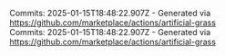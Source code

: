 Commits: 2025-01-15T18:48:22.907Z - Generated via https://github.com/marketplace/actions/artificial-grass
<br>
Commits: 2025-01-15T18:48:22.907Z - Generated via https://github.com/marketplace/actions/artificial-grass
<br>
